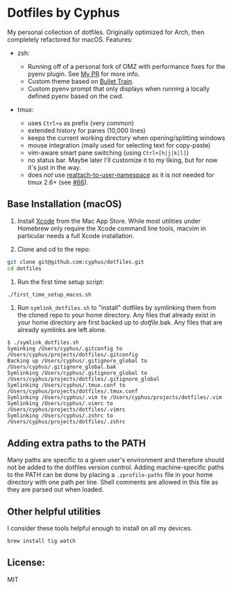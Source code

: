 # Dotfiles by Cyphus

My personal collection of dotfiles. Originally optimized for Arch, then
completely refactored for macOS. Features:

- zsh:
  - Running off of a personal fork of OMZ with performance fixes for the pyenv
    plugin. See [My PR](https://github.com/robbyrussell/oh-my-zsh/pull/6165)
    for more info.
  - Custom theme based on
    [Bullet Train](https://github.com/caiogondim/bullet-train.zsh).
  - Custom pyenv prompt that only displays when running a locally defined pyenv
    based on the cwd.

- tmux:
  - uses `Ctrl+a` as prefix (very common)
  - extended history for panes (10,000 lines)
  - keeps the current working directory when opening/splitting windows
  - mouse integration (maily used for selecting text for copy-paste)
  - vim-aware smart pane switching (using `Ctrl+[h|j|k|l]`)
  - no status bar. Maybe later I'll customize it to my liking, but for now it's
    just in the way.
  - does _not_ use
    [reattach-to-user-namespace](https://github.com/ChrisJohnsen/tmux-MacOSX-pasteboard/)
    as it is not needed for tmux 2.6+ (see
    [#66](https://github.com/ChrisJohnsen/tmux-MacOSX-pasteboard/issues/66)).

## Base Installation (macOS)

1. Install [Xcode](https://itunes.apple.com/us/app/xcode/id497799835?mt=12)
   from the Mac App Store. While most utilities under Homebrew only require the
   Xcode command line tools, macvim in particular needs a full Xcode
   installation.

1. Clone and cd to the repo:

```bash
git clone git@github.com:cyphus/dotfiles.git
cd dotfiles
```

1. Run the first time setup script:

```bash
./first_time_setup_macos.sh
```

1. Run `symlink_dotfiles.sh` to "install" dotfiles by symlinking them from the
   cloned repo to your home directory. Any files that already exist in your
   home directory are first backed up to *dotfile*.bak.  Any files that are
   already symlinks are left alone.

```console
$ ./symlink_dotfiles.sh
Syminking /Users/cyphus/.gitconfig to /Users/cyphus/projects/dotfiles/.gitconfig
Backing up /Users/cyphus/.gitignore_global to /Users/cyphus/.gitignore_global.bak
Symlinking /Users/cyphus/.gitignore_global to /Users/cyphus/projects/dotfiles/.gitignore_global
Symlinking /Users/cyphus/.tmux.conf to /Users/cyphus/projects/dotfiles/.tmux.conf
Symlinking /Users/cyphus/.vim to /Users/cyphus/projects/dotfiles/.vim
Symlinking /Users/cyphus/.vimrc to /Users/cyphus/projects/dotfiles/.vimrc
Symlinking /Users/cyphus/.zshrc to /Users/cyphus/projects/dotfiles/.zshrc
```

## Adding extra paths to the PATH

Many paths are specific to a given user's environment and therefore should not
be added to the dotfiles version control. Adding machine-specific paths to the
PATH can be done by placing a `.zprofile-paths` file in your home directory
with one path per line. Shell comments are allowed in this file as they are
parsed out when loaded.

## Other helpful utilities

I consider these tools helpful enough to install on all my devices.

```bash
brew install tig watch
```

## License:

MIT
